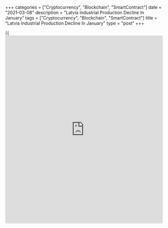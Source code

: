 +++
categories = ["Cryptocurrency", "Blockchain", "SmartContract"]
date = "2021-03-08"
description = "Latvia Industrial Production Decline In January"
tags = ["Cryptocurrency", "Blockchain", "SmartContract"]
title = "Latvia Industrial Production Decline In January"
type = "post"
+++

{{<iframe id="large-banner" src="https://www.bounty.group/#slide=9.0" width="100%" height="600" scrolling="no" style="border: 0px solid rgb(216, 221, 230); border-radius: 3px;">}}

Latvia's industrial production declined in January, data from the
Central Statistical Bureau showed on Monday.

Industrial production decreased a seasonally adjusted 1.5 percent month-
on-month in January, after a 0.8 percent growth in December.

On a yearly basis, industrial production grew a [calendar](https://www.fintechee.com/web-trader/) adjusted 2.8
percent in January, after a 4.7 percent increase in the previous month.

Manufacturing output gained 2.2 percent annually in January and rose 0.1
percent from the previous month.

Production in mining and quarrying output rose 4.0 percent yearly and
those of electricity and gas supply grew 7.5 percent.

For comments and feedback [contact](https://www.playgroundfx.com/contact/): editorial@rtt[news](https://www.letsplayfx.com/blog/forex-news-website/).com

[Economic News][1]

 **What parts of the world are seeing the best (and worst) economic
performances lately? Click[here][2] to check out our [Econ Scorecard][2]
and find out! See up-to-the-moment [ranking](https://www.playgroundfx.com/blog/crypto-exchange-ranking/)s for the best and worst
performers in [GDP][3], [unemployment rate][4], [inflation][5] and much
more.**

   1. www.rtt[news](https://www.letsplayfx.com/blog/forex-news-website/).com/Content/EconomicNews.aspx
   2. www.rtt[news](https://www.letsplayfx.com/blog/forex-news-website/).com/economic-scorecard/world-rank/retail-sales/highest-performance.aspx
   3. www.rtt[news](https://www.letsplayfx.com/blog/forex-news-website/).com/economic-scorecard/world-rank/GDP/highest-performance.aspx
   4. www.rtt[news](https://www.letsplayfx.com/blog/forex-news-website/).com/economic-scorecard/world-rank/unemployment-rate/lowest-performance.aspx
   5. www.rtt[news](https://www.letsplayfx.com/blog/forex-news-website/).com/economic-scorecard/world-rank/CPI/highest-performance.aspx